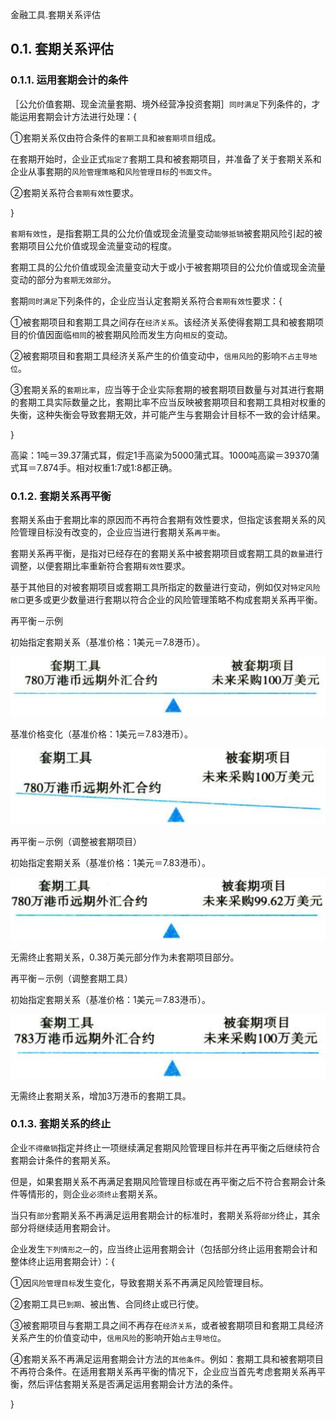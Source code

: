 金融工具.套期关系评估

## 0.1. 套期关系评估

### 0.1.1. 运用套期会计的条件

［公允价值套期、现金流量套期、境外经营净投资套期］`同时满足`下列条件的，才能运用套期会计方法进行处理：{

①套期关系仅由符合条件的`套期工具`和`被套期项目`组成。

在套期开始时，企业正式`指定了`套期工具和被套期项目，并准备了关于套期关系和企业从事套期的`风险管理策略`和`风险管理目标`的`书面文件`。

②套期关系符合`套期有效性`要求。

}

`套期有效性`，是指套期工具的公允价值或现金流量变动`能够抵销`被套期风险引起的被套期项目公允价值或现金流量变动的程度。

套期工具的公允价值或现金流量变动大于或小于被套期项目的公允价值或现金流量变动的部分为`套期无效部分`。

套期`同时满足`下列条件的，企业应当认定套期关系符合`套期有效性`要求：{

①被套期项目和套期工具之间存在`经济关系`。该经济关系使得套期工具和被套期项目的价值因面临`相同`的被套期风险而发生方向`相反`的变动。

②被套期项目和套期工具经济关系产生的价值变动中，`信用风险`的影响`不占主导地位`。

③套期关系的`套期比率`，应当等于企业实际套期的被套期项目数量与对其进行套期的套期工具实际数量之比，套期比率不应当反映被套期项目和套期工具相对权重的失衡，这种失衡会导致套期无效，并可能产生与套期会计目标不一致的会计结果。

}

高粱：1吨＝39.37蒲式耳，假定1手高粱为5000蒲式耳。1000吨高粱＝39370蒲式耳＝7.874手。相对权重1:7或1:8都正确。

### 0.1.2. 套期关系再平衡

套期关系由于套期比率的原因而不再符合套期有效性要求，但指定该套期关系的风险管理目标没有改变的，企业应当进行套期关系`再平衡`。

套期关系再平衡，是指对已经存在的套期关系中被套期项目或套期工具的`数量`进行调整，以便套期比率重新符合套期`有效性`要求。

基于其他目的对被套期项目或套期工具所指定的数量进行变动，例如仅对`特定风险敞口`更多或更少数量进行套期以符合企业的风险管理策略不构成套期关系再平衡。

再平衡－示例

初始指定套期关系（基准价格：1美元＝7.8港币）。

![](media/6bfd182906b5a0ed73f9fe201726f4a5.png)

基准价格变化（基准价格：1美元＝7.83港币）。

![](media/49868e75e0d178ae81727f1ef1e5a44b.png)

再平衡－示例（调整被套期项目）

初始指定套期关系（基准价格：1美元＝7.83港币）。

![](media/7c868944c1dddc0436b50f845ee1dd90.png)

无需终止套期关系，0.38万美元部分作为未套期项目部分。

再平衡－示例（调整套期工具）

初始指定套期关系（基准价格：1美元＝7.83港币）。

![](media/722d547a883622f05b06405360b84d96.png)

无需终止套期关系，增加3万港币的套期工具。

### 0.1.3. 套期关系的终止

企业`不得撤销`指定并终止一项继续满足套期风险管理目标并在再平衡之后继续符合套期会计条件的套期关系。

但是，如果套期关系不再满足套期风险管理目标或在再平衡之后不符合套期会计条件等情形的，则企业`必须终止`套期关系。

当只有`部分`套期关系不再满足运用套期会计的标准时，套期关系将`部分`终止，其余部分将继续适用套期会计。

企业发生`下列情形之一`的，应当终止运用套期会计（包括部分终止运用套期会计和整体终止运用套期会计）：{

①因`风险管理目标`发生变化，导致套期关系不再满足风险管理目标。

②套期工具已`到期`、被出售、合同终止或已行使。

③被套期项目与套期工具之间不再存在`经济关系`，或者被套期项目和套期工具经济关系产生的价值变动中，`信用风险`的影响开始`占主导地位`。

④套期关系不再满足运用套期会计方法的`其他条件`。例如：套期工具和被套期项目不再符合条件。在适用套期关系再平衡的情况下，企业应当首先考虑套期关系再平衡，然后评估套期关系是否满足运用套期会计方法的条件。

}
